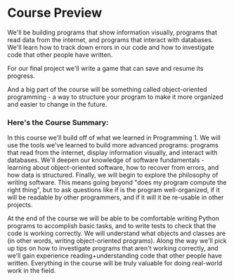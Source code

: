 # Course Preview

We'll be building programs that show information visually, programs that read data from the internet, and programs that interact with databases. We'll learn how to track down errors in our code and how to investigate code that other people have written.

For our final project we'll write a game that can save and resume its progress.

And a big part of the course will be something called object-oriented programming - a way to structure your program to make it more organized and easier to change in the future.

### Here's the Course Summary:

In this course we'll build off of what we learned in Programming 1. We will use the tools we've learned to build more advanced programs: programs that read from the internet, display information visually, and interact with databases. We'll deepen our knowledge of software fundamentals - learning about object-oriented software, how to recover from errors, and how data is structured. Finally, we will begin to explore the philosophy of writing software. This means going beyond "does my program compute the right thing", but to ask questions like if is the program well-organized, if it will be readable by other programmers, and if it will it be re-usable in other projects.

At the end of the course we will be able to be comfortable writing Python programs to accomplish basic tasks, and to write tests to check that the code is working correctly. We will understand what objects and classes are (in other words, writing object-oriented programs). Along the way we'll pick up tips on how to investigate programs that aren't working correctly, and we'll gain experience reading+understanding code that other people have written. Everything in the course will be truly valuable for doing real-world work in the field.

<!--

------------------------------- in progress -------------------------------

(Course preview: demonstrate an app with all the concepts from the rest of the course)

We'll be able to write programs that read data from the internet


-->
